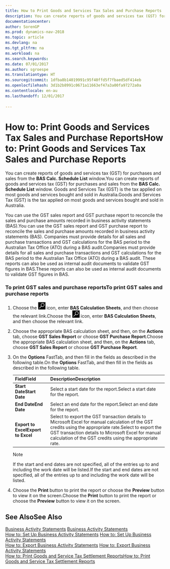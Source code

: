 ```yaml
---
title: How to Print Goods and Services Tax Sales and Purchase Reports
description: You can create reports of goods and services tax (GST) for purchases and sales from the **BAS Calc. Schedule List** window. Goods and Services Tax (GST) is the tax applied on most goods and services bought and sold in Australia.
documentationcenter: 
author: SorenGP
ms.prod: dynamics-nav-2018
ms.topic: article
ms.devlang: na
ms.tgt_pltfrm: na
ms.workload: na
ms.search.keywords: 
ms.date: 07/01/2017
ms.author: sgroespe
ms.translationtype: HT
ms.sourcegitcommit: 1dfba8b14019991c95f40ffd5f7fbaed5df414eb
ms.openlocfilehash: 3d1b2b8991c0671a11663ef47a3a00fa97272a0a
ms.contentlocale: en-au
ms.lasthandoff: 12/01/2017

---
```

# <a name="how-to-print-goods-and-services-tax-sales-and-purchase-reports"></a><span data-ttu-id="4bfc7-104">How to: Print Goods and Services Tax Sales and Purchase Reports</span><span class="sxs-lookup"><span data-stu-id="4bfc7-104">How to: Print Goods and Services Tax Sales and Purchase Reports</span></span>
<span data-ttu-id="4bfc7-105">You can create reports of goods and services tax (GST) for purchases and sales from the **BAS Calc. Schedule List** window.</span><span class="sxs-lookup"><span data-stu-id="4bfc7-105">You can create reports of goods and services tax (GST) for purchases and sales from the **BAS Calc. Schedule List** window.</span></span> <span data-ttu-id="4bfc7-106">Goods and Services Tax (GST) is the tax applied on most goods and services bought and sold in Australia.</span><span class="sxs-lookup"><span data-stu-id="4bfc7-106">Goods and Services Tax (GST) is the tax applied on most goods and services bought and sold in Australia.</span></span>  
  
 <span data-ttu-id="4bfc7-107">You can use the GST sales report and GST purchase report to reconcile the sales and purchase amounts recorded in business activity statements (BAS).</span><span class="sxs-lookup"><span data-stu-id="4bfc7-107">You can use the GST sales report and GST purchase report to reconcile the sales and purchase amounts recorded in business activity statements (BAS).</span></span> <span data-ttu-id="4bfc7-108">Companies must provide details for all sales and purchase transactions and GST calculations for the BAS period to the Australian Tax Office (ATO) during a BAS audit.</span><span class="sxs-lookup"><span data-stu-id="4bfc7-108">Companies must provide details for all sales and purchase transactions and GST calculations for the BAS period to the Australian Tax Office (ATO) during a BAS audit.</span></span> <span data-ttu-id="4bfc7-109">These reports can also be used as internal audit documents to validate GST figures in BAS.</span><span class="sxs-lookup"><span data-stu-id="4bfc7-109">These reports can also be used as internal audit documents to validate GST figures in BAS.</span></span>  
  
### <a name="to-print-gst-sales-and-purchase-reports"></a><span data-ttu-id="4bfc7-110">To print GST sales and purchase reports</span><span class="sxs-lookup"><span data-stu-id="4bfc7-110">To print GST sales and purchase reports</span></span>  
  
1.  <span data-ttu-id="4bfc7-111">Choose the ![Search for Page or Report](../../media/ui-search/search_small.png "Search for Page or Report icon") icon, enter **BAS Calculation Sheets**, and then choose the relevant link.</span><span class="sxs-lookup"><span data-stu-id="4bfc7-111">Choose the ![Search for Page or Report](../../media/ui-search/search_small.png "Search for Page or Report icon") icon, enter **BAS Calculation Sheets**, and then choose the relevant link.</span></span>  
  
2.  <span data-ttu-id="4bfc7-112">Choose the appropriate BAS calculation sheet, and then, on the **Actions** tab, choose **GST Sales Report** or choose **GST Purchase Report**.</span><span class="sxs-lookup"><span data-stu-id="4bfc7-112">Choose the appropriate BAS calculation sheet, and then, on the **Actions** tab, choose **GST Sales Report** or choose **GST Purchase Report**.</span></span>  
  
3.  <span data-ttu-id="4bfc7-113">On the **Options** FastTab, and then fill in the fields as described in the following table.</span><span class="sxs-lookup"><span data-stu-id="4bfc7-113">On the **Options** FastTab, and then fill in the fields as described in the following table.</span></span>  
  
    |<span data-ttu-id="4bfc7-114">Field</span><span class="sxs-lookup"><span data-stu-id="4bfc7-114">Field</span></span>|<span data-ttu-id="4bfc7-115">Description</span><span class="sxs-lookup"><span data-stu-id="4bfc7-115">Description</span></span>|  
    |---------------------------------|---------------------------------------|  
    |<span data-ttu-id="4bfc7-116">**Start Date**</span><span class="sxs-lookup"><span data-stu-id="4bfc7-116">**Start Date**</span></span>|<span data-ttu-id="4bfc7-117">Select a start date for the report.</span><span class="sxs-lookup"><span data-stu-id="4bfc7-117">Select a start date for the report.</span></span>|  
    |<span data-ttu-id="4bfc7-118">**End Date**</span><span class="sxs-lookup"><span data-stu-id="4bfc7-118">**End Date**</span></span>|<span data-ttu-id="4bfc7-119">Select an end date for the report.</span><span class="sxs-lookup"><span data-stu-id="4bfc7-119">Select an end date for the report.</span></span>|  
    |<span data-ttu-id="4bfc7-120">**Export to Excel**</span><span class="sxs-lookup"><span data-stu-id="4bfc7-120">**Export to Excel**</span></span>|<span data-ttu-id="4bfc7-121">Select to export the GST transaction details to Microsoft Excel for manual calculation of the GST credits using the appropriate rate.</span><span class="sxs-lookup"><span data-stu-id="4bfc7-121">Select to export the GST transaction details to Microsoft Excel for manual calculation of the GST credits using the appropriate rate.</span></span>|  
  
    > [!NOTE]  
    >  <span data-ttu-id="4bfc7-122">If the start and end dates are not specified, all of the entries up to and including the work date will be listed.</span><span class="sxs-lookup"><span data-stu-id="4bfc7-122">If the start and end dates are not specified, all of the entries up to and including the work date will be listed.</span></span>  
  
4.  <span data-ttu-id="4bfc7-123">Choose the **Print** button to print the report or choose the **Preview** button to view it on the screen.</span><span class="sxs-lookup"><span data-stu-id="4bfc7-123">Choose the **Print** button to print the report or choose the **Preview** button to view it on the screen.</span></span>  
  
## <a name="see-also"></a><span data-ttu-id="4bfc7-124">See Also</span><span class="sxs-lookup"><span data-stu-id="4bfc7-124">See Also</span></span>  
 <span data-ttu-id="4bfc7-125">[Business Activity Statements](business-activity-statements.md) </span><span class="sxs-lookup"><span data-stu-id="4bfc7-125">[Business Activity Statements](business-activity-statements.md) </span></span>  
 <span data-ttu-id="4bfc7-126">[How to: Set Up Business Activity Statements](how-to-set-up-business-activity-statements.md) </span><span class="sxs-lookup"><span data-stu-id="4bfc7-126">[How to: Set Up Business Activity Statements](how-to-set-up-business-activity-statements.md) </span></span>  
 <span data-ttu-id="4bfc7-127">[How to: Export Business Activity Statements](how-to-export-business-activity-statements.md) </span><span class="sxs-lookup"><span data-stu-id="4bfc7-127">[How to: Export Business Activity Statements](how-to-export-business-activity-statements.md) </span></span>  
 [<span data-ttu-id="4bfc7-128">How to: Print Goods and Service Tax Settlement Reports</span><span class="sxs-lookup"><span data-stu-id="4bfc7-128">How to: Print Goods and Service Tax Settlement Reports</span></span>](how-to-print-goods-and-service-tax-settlement-reports.md)
